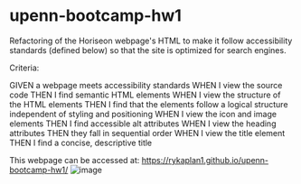 # upenn-bootcamp-hw1

Refactoring of the Horiseon webpage's HTML to make it follow accessibility standards (defined below) so that the site is optimized for search engines.

Criteria:

GIVEN a webpage meets accessibility standards
WHEN I view the source code
THEN I find semantic HTML elements
WHEN I view the structure of the HTML elements
THEN I find that the elements follow a logical structure independent of styling and positioning
WHEN I view the icon and image elements
THEN I find accessible alt attributes
WHEN I view the heading attributes
THEN they fall in sequential order
WHEN I view the title element
THEN I find a concise, descriptive title

This webpage can be accessed at: https://rykaplan1.github.io/upenn-bootcamp-hw1/
![image](https://user-images.githubusercontent.com/89349342/143946107-a25bbbd8-e956-4fec-85cd-e9d41e329025.png)
